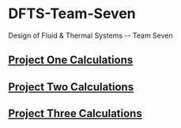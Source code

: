 # DFTS-Team-Seven
Design of Fluid &amp; Thermal Systems -- Team Seven

## [Project One Calculations](./Project1.ipynb)
## [Project Two Calculations](./Project2.ipynb)
## [Project Three Calculations](./Project3.ipynb)
